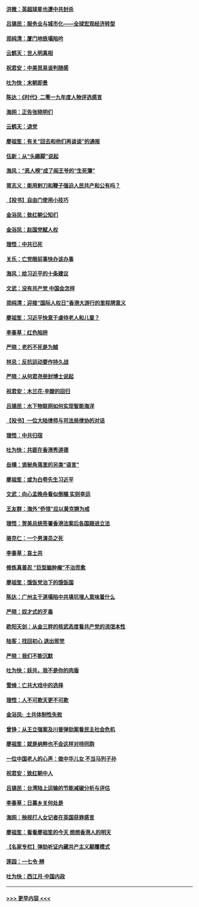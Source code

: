 #### [洪微：英超球星也遭中共封杀](../pages/nsc993/n11727243.md?t=12180333) 
#### [吕锡民：服务业与城市化——全球宏观经济转型](../pages/nsc993/n11725845.md?t=12180333) 
#### [郑纯清：厦门地铁塌陷吟](../pages/nsc993/n11725813.md?t=12180333) 
#### [云鹤天：世人明真相](../pages/nsc993/n11725621.md?t=12180333) 
#### [祝君安：中美贸易谈判随感](../pages/nsc993/n11725609.md?t=12180333) 
#### [吐为快：末朝即景](../pages/nsc993/n11723365.md?t=12180333) 
#### [陈达：《时代》二零一九年度人物评选感言](../pages/nsc993/n11723337.md?t=12180333) 
#### [海网：正告张晓明们](../pages/nsc993/n11723228.md?t=12180333) 
#### [云鹤天：退党](../pages/nsc993/n11723056.md?t=12180333) 
#### [廖祖笙：有关“回去和他们再谈谈”的通报](../pages/nsc993/n11722442.md?t=12180333) 
#### [伍新：从“头踢脚”说起](../pages/nsc993/n11722429.md?t=12180333) 
#### [海风：“恶人榜”成了阎王爷的“生死簿”](../pages/nsc993/n11722272.md?t=12180333) 
#### [胥志义：能用剌刀和鞭子强迫人民共产和公有吗？](../pages/nsc993/n11720569.md?t=12180333) 
#### [【投书】自由门使用小技巧](../pages/nsc993/n11720180.md?t=12180333) 
#### [金浴凤：致红朝公知们](../pages/nsc993/n11720563.md?t=12180333) 
#### [金浴凤：赵国党赋人权](../pages/nsc993/n11720533.md?t=12180333) 
#### [理悟：中共已死](../pages/nsc993/n11720233.md?t=12180333) 
#### [关乐：亡党眼前事快办该办事](../pages/nsc993/n11719160.md?t=12180333) 
#### [海风：给习近平的十条建议](../pages/nsc993/n11717616.md?t=12180333) 
#### [文武：没有共产党 中国会怎样](../pages/nsc993/n11717584.md?t=12180333) 
#### [郑纯清：迎接“国际人权日”香港大游行的里程牌意义](../pages/nsc993/n11717417.md?t=12180333) 
#### [廖祖笙：习近平快意于虐待老人和儿童？](../pages/nsc993/n11715313.md?t=12180333) 
#### [李春草：红色陷阱](../pages/nsc993/n11715029.md?t=12180333) 
#### [严晓：老朽不死是为贼](../pages/nsc993/n11712910.md?t=12180333) 
#### [林忌：反抗运动要作持久战](../pages/nsc993/n11712623.md?t=12180333) 
#### [严晓：从何君尧册封博士说起](../pages/nsc993/n11712465.md?t=12180333) 
#### [祝君安：木兰花·辛酸的回归](../pages/nsc993/n11712381.md?t=12180333) 
#### [吕锡民：水下物联网如何实现智能海洋](../pages/nsc993/n11711158.md?t=12180333) 
#### [【投书】一位大陆律师与司法局律协的对话](../pages/nsc993/n11709675.md?t=12180333) 
#### [理悟：中共归宿](../pages/nsc993/n11710059.md?t=12180333) 
#### [吐为快：共匪在香港秀道德](../pages/nsc993/n11709979.md?t=12180333) 
#### [岳横：诡秘角落里的另类“语言”](../pages/nsc993/n11709792.md?t=12180333) 
#### [廖祖笙：或为白卷先生习近平](../pages/nsc993/n11708330.md?t=12180333) 
#### [文武：向心孟晚舟看似倒楣 实则幸运](../pages/nsc993/n11708236.md?t=12180333) 
#### [王友群：海外“侨领”应以黄克锵为戒](../pages/nsc993/n11706176.md?t=12180333) 
#### [理悟：贺美总统签署香港法案后各国跟进立法](../pages/nsc993/n11706853.md?t=12180333) 
#### [骆克仁：一个男演员之死](../pages/nsc993/n11706677.md?t=12180333) 
#### [李春草：哀土共](../pages/nsc993/n11706255.md?t=12180333) 
#### [修炼真善忍 “巨型脑肿瘤”不治而愈](../pages/nsc993/n11705340.md?t=12180333) 
#### [廖祖笙：饿饭党治下的饿饭国](../pages/nsc993/n11705085.md?t=12180333) 
#### [陈达：广州主干道塌陷中共填坑埋人意味着什么](../pages/nsc993/n11705046.md?t=12180333) 
#### [严晓：奴才式的歹毒](../pages/nsc993/n11704826.md?t=12180333) 
#### [欧阳天剑：从金三胖的核武态度看共产党的流氓本性](../pages/nsc993/n11702238.md?t=12180333) 
#### [陆客：找回初心 退出邪党](../pages/nsc993/n11702213.md?t=12180333) 
#### [严晓：我们不能沉默](../pages/nsc993/n11702110.md?t=12180333) 
#### [吐为快：妖共，我不是你的肉盾](../pages/nsc993/n11701366.md?t=12180333) 
#### [雪绮：亡共大戏中的选择](../pages/nsc993/n11699922.md?t=12180333) 
#### [理悟：人不可欺天更不可欺](../pages/nsc993/n11699657.md?t=12180333) 
#### [金浴凤:  土共体制性失败](../pages/nsc993/n11699361.md?t=12180333) 
#### [曾铮：从王立强案及川普弹劾案看民主社会危机](../pages/nsc993/n11699318.md?t=12180333) 
#### [廖祖笙：就是纳粹也不会这样对待同胞](../pages/nsc993/n11697658.md?t=12180333) 
#### [一位中国老人的心声：做中华儿女 不当马列子孙](../pages/nsc993/n11697525.md?t=12180333) 
#### [祝君安：致红朝中人](../pages/nsc993/n11697518.md?t=12180333) 
#### [吕锡民：台湾陆上运输的节能减碳分析与评估](../pages/nsc993/n11694983.md?t=12180333) 
#### [李春草：日暮乡关何处是](../pages/nsc993/n11694805.md?t=12180333) 
#### [海网：殃视打人女记者在英国获罪感言](../pages/nsc993/n11693832.md?t=12180333) 
#### [廖祖笙：看看廖祖笙的今天 想想香港人的明天](../pages/nsc993/n11693707.md?t=12180333) 
#### [【名家专栏】弹劾听证内藏共产主义颠覆模式](../pages/nsc993/n11693563.md?t=12180333) 
#### [莲园：一七令‧辨](../pages/nsc993/n11692558.md?t=12180333) 
#### [吐为快：西江月·中国内政](../pages/nsc993/n11692071.md?t=12180333) 

----
#### [ >>> 更早内容 <<< ](../indexes/nsc993-earlier.md)
